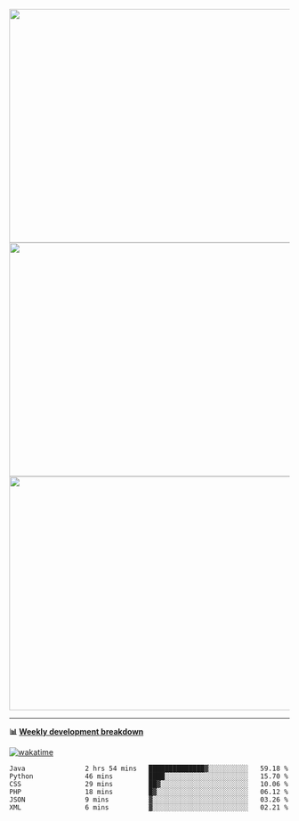 <p float="left" align="middle"><img src="https://user-images.githubusercontent.com/56089155/195064669-12bd89bb-53c9-44b1-9fd8-993f93f585e1.png" width="600px" height="420px">
<img src="https://user-images.githubusercontent.com/56089155/195064706-c37aa3c8-f669-46c9-abba-1eadcbb910c5.png" width="600px" height="420px">
<img src="https://user-images.githubusercontent.com/56089155/195064753-0de674c7-4fc7-4831-a8a5-402e19cc77be.png" width="600px" height="420px"></p>

<hr />

**📊 [Weekly development breakdown](https://wakatime.com/@Ari24)**

[![wakatime](https://wakatime.com/badge/user/ca34c016-707f-4382-84cf-1823913a1423.svg)](https://wakatime.com/@ca34c016-707f-4382-84cf-1823913a1423)

<!--START_SECTION:waka-->

```text
Java               2 hrs 54 mins   ██████████████▓░░░░░░░░░░   59.18 %
Python             46 mins         ████░░░░░░░░░░░░░░░░░░░░░   15.70 %
CSS                29 mins         ██▓░░░░░░░░░░░░░░░░░░░░░░   10.06 %
PHP                18 mins         █▓░░░░░░░░░░░░░░░░░░░░░░░   06.12 %
JSON               9 mins          ▓░░░░░░░░░░░░░░░░░░░░░░░░   03.26 %
XML                6 mins          ▓░░░░░░░░░░░░░░░░░░░░░░░░   02.21 %
```

<!--END_SECTION:waka-->
